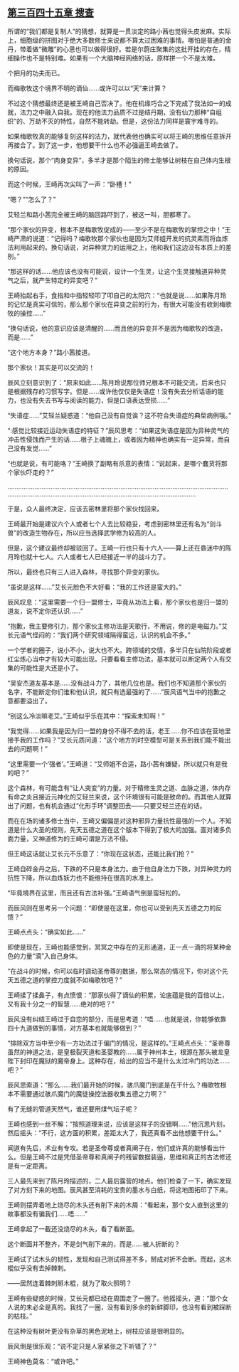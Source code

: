 ## [第三百四十五章 搜查](https://www.xxbiquge.com/11_11207/9189740.html)


  所谓的“我们都是复制人”的猜想，就算是一贯淡定的路小茜也觉得头皮发麻。实际上，细胞级的拼图对于绝大多数修士来说都不算太过困难的事情。哪怕是普通的金丹，带着做“微雕”的心思也可以做得很好。若是尔蔚庄聚集的这批开挂的存在，精细操作也不是特别难。如果有一个大脑神经网络的话，原样拼一个不是太难。

  个把月的功夫而已。

  而梅歌牧这个境界不明的谪仙……或许可以以“天”来计算？

  不过这个猜想最终还是被王崎自己否决了。他在机缘巧合之下完成了我法如一的成就，法力之中融入自我。现在的他法力品质不过是结丹期，没有仙力那种“自组织”的、万劫不灭的特性，自然不能转劫。但是，这份法力同样是寰宇难寻的。

  如果梅歌牧真的能够复刻这样的法力，就代表他也确实可以将王崎的思维任意拆开再接合了。到了这一步，他想要干什么也不必强逼王崎去做了。

  换句话说，那个“肉身变异”，多半才是那个陌生的修士能够让树枝在自己体内生根的原因。

  而这个时候，王崎再次尖叫了一声：“卧槽！”

  “嗯？”“怎么了？”

  艾轻兰和路小茜完全被王崎的脑回路吓到了，被这一叫，胆都寒了。

  “那个家伙的异变，根本不是梅歌牧促成的——至少不是在梅歌牧的掌控之中！”王崎严肃的说道：“记得吗？梅歌牧那个家伙也是因为艾师姐开发的抗灵素而将血炼法利用起来的。换句话说，对异种灵力的运用之上，他和我们这边没有本质上的差别。”

  “那这样的话……他应该也没有可能说，设计一个生灵，让这个生灵接触道异种灵气之后，就产生特定的异变吧？”

  王崎抬起右手，食指和中指轻轻叩了叩自己的太阳穴：“也就是说……如果陈月玲的记忆是真实可信的，那么那个家伙在异变之前的行为，有很大可能没有收到梅歌牧的操控……”

  “换句话说，他的意识应该是清醒的……而且他的异变并不是因为梅歌牧的改造，而是……”

  “这个地方本身？”路小茜接道。

  那个家伙！其实是可以交流的！

  辰风立刻意识到了：“原来如此……陈月玲说那位师兄根本不可能交流，后来也只是根据残存的习惯写字。但是……或许他仅仅是失语症！没有失去分析话语的能力，也没有失去书写与阅读的能力，但是口语表达受损……”

  “失语症……”艾轻兰疑惑道：“他自己没有自觉诶？这不符合失语症的典型病例哦。”

  “:感觉比较接近运动失语症的特征？”辰风思考：“如果这失语症是因为异种灵气的冲击性侵蚀而产生的话……根子上魂魄上，或者因为精神也确实有一定异常，而自己没有发觉……”

  “也就是说，有可能咯？”王崎换了副略有杀意的表情：“说起来，是哪个蠢货将那个家伙吓走的？”

  …………………………………………………………………………………………………………………………………………………………………………………………………………

  于是，众人最终决定，应该去密林里将那个家伙找回来。

  王崎最开始是建议六个人或者七个人去比较稳妥，考虑到密林里还有名为“剑斗兽”的改造生物存在，所以应当选择武学修为较高的人。

  但是，这个建议最终却被驳回了。王崎一行也只有十六人——算上还在昏迷中的陈月玲也就十七人。六人或者七人已经接近一半的战斗力了。

  所以，最终也只有三人进入森林，寻找那个异变的家伙。

  “虽说是这样……”艾长元脸色不大好看：“我的工作还是蛮大的。”

  辰风叹息：“这里需要一个归一盟修士，毕竟从功法上看，那个家伙也是归一盟的道友，说不定你还认识……”

  “抱歉，我主要修引力，那个家伙主修功法是天歌行，不用说，修的是电磁力。”艾长元语气怪闷的：“我们两个研究领域隔得蛮远，认识的机会不多。”

  一个学者的圈子，说小不小，说大也不大。跨领域的交情，多半只在仙院阶段或者红尘炼心当中才有较大可能出现。只要看看主修功法，基本就可以断定两个人有交集的可能性是大还是小了。

  “吴安杰道友基本是……没有战斗力了，其他几位也是。我们也不知道那个家伙的名字，不能断定你们谁和他认识，就只有选最强的了……”辰风语气当中的抱歉之意都要溢出了。

  “别这么冷淡嘛老艾。”王崎似乎乐在其中：“探索未知啊！”

  “我觉得……如果我是因为归一盟的身份不得不去的话，老王……你不应该在营地里接手我的工作吗？”艾长元质问道：“这个地方的时空模型可是关系到我们能不能出去的问题啊！”

  “这里需要一个‘强者’。”王崎道：“艾师姐不合适，路小茜有嫌疑，所以就只有是我的吧？”

  这个森林，有可能含有“让人突变”的力量。对于精修生灵之道、血脉之道，体内存有命之炎且接近元神化的艾轻兰来说，这个环境很有可能是致命的。而其他人就算出了问题，也有机会通过“化形手环”调整回去——只要艾轻兰还在的话。

  而在在场的诸多修士当中，王崎又偏偏是对这种邪异力量抗性最强的一个人。不知道是什么大圣的规则，先天五德之道在这个版本下得到了极大的加强。面对诸多负面力量，又神道修为的王崎可谓是万法不侵。

  但王崎这话就让艾长元不乐意了：“你现在这状态，还能比我们抢？”

  王崎自碎金丹之后，下跌的不只是本身法力。由于他自身法力下跌，对异种灵力的抗性下降，所以血炼妖力也不能维持在很高的水准上。

  “毕竟境界在这里，而且还有古法补强。”王崎语气倒是蛮轻松的。

  而辰风则在思考另一个问题：“即使是在这里，你也可以受到先天五德之力的反馈？”

  王崎点点头：“确实如此……”

  即使是现在，王崎也能感觉到，冥冥之中存在的无形通道，正一点一滴的将某种金色的力量“滴”入自己身体。

  “在战斗的时候，你可以临时调动圣帝尊的数据，那么常态的情况下，你对这个先天五德之道的掌控力度就不如梅歌牧吧？”

  王崎揉了揉鼻子，有点愤恨：“那家伙得了谪仙的积累，论底蕴是我的百倍以上，又有我十分之一的智慧……绝对的吧？”

  辰风没有纠结王崎过于自恋的部分，而是思考道：“唔……也就是说，你能够依靠四十九道做到的事情，对方基本也就能够做到？”

  “排除双方当中至少有一方功法过于偏门的情况，是这样的。”王崎点点头：“圣帝尊虽然的神道之法，是皇极裂天道和圣婴教的……属于神州本土，根源在那头被龙皇陛下封印在魔狱的魔帝身上。这种存在，给出的应当不是什么太过冷门的功法……吧？”

  辰风思索道：“那么……我们最开始的时候，骇爪魔门到底是在干什么？梅歌牧根本不需要通过骇爪魔门的魔徒操控法器收集五德之力啊？”

  有了无缝的管道天然气，谁还要用煤气坛子呢？

  王崎也感到一丝不解：“按照道理来说，应该是这样子的没错啊……”他沉思片刻，然后摇头：“不行，这方面的积累，差距太大了，我还真看不出他想要干什么。”

  闻道有先后，术业有专攻。若是圣帝尊或者真阐子在，他们或许真的能够看出什么。但是王崎不过是凭借圣帝尊和真阐子的残留数据装逼，思维和真正的古法修还是有一定距离。

  三人最先来到了陈月玲描述的，二人最后露营的地点。他们检查了一下，确实发现了对方刻下来的地图。辰风甚至消耗的宝贵的墨水与白纸，将这地图拓印了下来。

  王崎则摆弄着地上烧尽的木头还有削下来的木屑：“看起来，那个女人直到这里的故事都没有骗我们……唔……”

  王崎拿起了一截还没烧尽的木头，看了看断面。

  这个断面并不整齐，不是剑气削下来的，而是……被人折断的？

  王崎试了试木头的韧性，发现和自己测试得差不多，掰成对折不会断。而起，这木棍似乎没有去掉棘刺。

  ——居然连着棘刺掰木棍，就为了取火照明？

  王崎有些疑惑的时候，艾长元都已经在周围走了一圈了。他摇摇头，道：“那个女人说的未必全是真的。我找了一圈，没有看到多余的新鲜脚印，也没有看到被踩断的枯枝。”

  在这种没有树叶更没有杂草的黑色泥地上，树枝应该是很明显的。

  辰风倒是很乐观：“说不定只是人家紧张之下听错了？”

  王崎神色莫名：“或许吧。”
